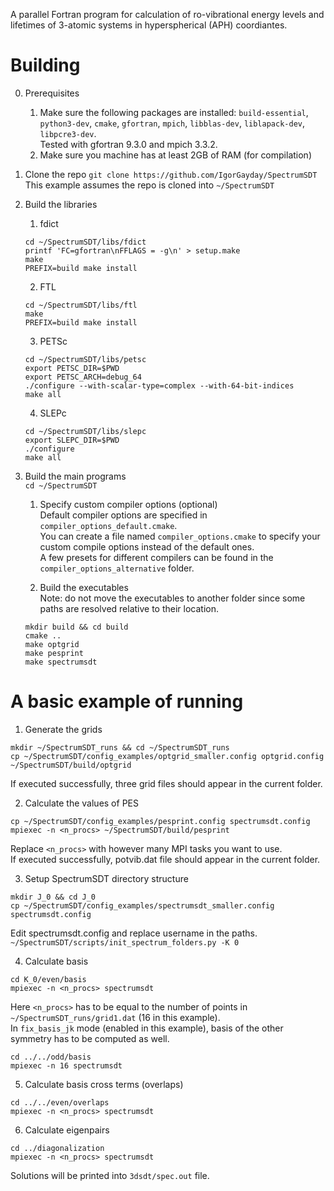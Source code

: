A parallel Fortran program for calculation of ro-vibrational energy levels and lifetimes of 3-atomic systems in hyperspherical (APH) coordiantes.

# Building

0. Prerequisites
    1. Make sure the following packages are installed: `build-essential`, `python3-dev`, `cmake`, `gfortran`, `mpich`, `libblas-dev`, `liblapack-dev`, `libpcre3-dev`.  
    Tested with gfortran 9.3.0 and mpich 3.3.2.
    2. Make sure you machine has at least 2GB of RAM (for compilation)

1. Clone the repo
`git clone https://github.com/IgorGayday/SpectrumSDT`  
This example assumes the repo is cloned into `~/SpectrumSDT`

2. Build the libraries

    1. fdict
    ```
    cd ~/SpectrumSDT/libs/fdict
    printf 'FC=gfortran\nFFLAGS = -g\n' > setup.make
    make
    PREFIX=build make install
    ```

    2. FTL
    ```
    cd ~/SpectrumSDT/libs/ftl
    make
    PREFIX=build make install
    ```

    3. PETSc
    ```
    cd ~/SpectrumSDT/libs/petsc
    export PETSC_DIR=$PWD
    export PETSC_ARCH=debug_64
    ./configure --with-scalar-type=complex --with-64-bit-indices
    make all
    ```

    4. SLEPc
    ```
    cd ~/SpectrumSDT/libs/slepc
    export SLEPC_DIR=$PWD
    ./configure
    make all
    ```

3. Build the main programs  
`cd ~/SpectrumSDT`

    1. Specify custom compiler options (optional)  
    Default compiler options are specified in `compiler_options_default.cmake`.  
    You can create a file named `compiler_options.cmake` to specify your custom compile options instead of the default ones.  
    A few presets for different compilers can be found in the `compiler_options_alternative` folder.

    2. Build the executables  
    Note: do not move the executables to another folder since some paths are resolved relative to their location.  
    ```
    mkdir build && cd build
    cmake ..
    make optgrid
    make pesprint
    make spectrumsdt
    ```

# A basic example of running

1. Generate the grids
```
mkdir ~/SpectrumSDT_runs && cd ~/SpectrumSDT_runs
cp ~/SpectrumSDT/config_examples/optgrid_smaller.config optgrid.config
~/SpectrumSDT/build/optgrid
```
If executed successfully, three grid files should appear in the current folder.

2. Calculate the values of PES
```
cp ~/SpectrumSDT/config_examples/pesprint.config spectrumsdt.config
mpiexec -n <n_procs> ~/SpectrumSDT/build/pesprint
```
Replace `<n_procs>` with however many MPI tasks you want to use.  
If executed successfully, potvib.dat file should appear in the current folder.

3. Setup SpectrumSDT directory structure
```
mkdir J_0 && cd J_0
cp ~/SpectrumSDT/config_examples/spectrumsdt_smaller.config spectrumsdt.config
```
Edit spectrumsdt.config and replace username in the paths.  
`~/SpectrumSDT/scripts/init_spectrum_folders.py -K 0`

4. Calculate basis
```
cd K_0/even/basis
mpiexec -n <n_procs> spectrumsdt
```
Here `<n_procs>` has to be equal to the number of points in `~/SpectrumSDT_runs/grid1.dat` (16 in this example).  
In `fix_basis_jk` mode (enabled in this example), basis of the other symmetry has to be computed as well.  
```
cd ../../odd/basis
mpiexec -n 16 spectrumsdt
```

5. Calculate basis cross terms (overlaps)
```
cd ../../even/overlaps
mpiexec -n <n_procs> spectrumsdt
```

6. Calculate eigenpairs
```
cd ../diagonalization
mpiexec -n <n_procs> spectrumsdt
```
Solutions will be printed into `3dsdt/spec.out` file.
